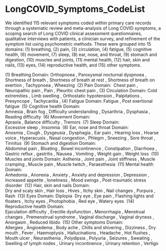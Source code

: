 # LongCOVID_Symptoms_CodeList

We identified 115 relevant symptoms coded within primary care records through a systematic review and meta-analysis of Long COVID symptoms, a scoping search of Long COVID clinical assessment questionnaires, qualitative interviews with patients, a clinician survey, and refinement of the symptom list using psychometric methods. These were grouped into 15 domains: (1) breathing, (2) pain, (3) circulation, (4) fatigue, (5) cognitive health, (6) movement, (7) sleep, (8) ear, nose, and throat, (9) stomach and digestion, (10) muscles and joints, (11) mental health, (12) hair, skin and nails, (13) eyes, (14) reproductive health, and (15) other symptoms.  


(1) Breathing Domain: 
  Orthopnoea ,
	Paroxysmal nocturnal dyspnoea ,
	Shortness of breath ,
	Shortness of breath at rest ,
	Shortness of breath on exertion ,
	Tachypnoea ,
	Wheezing 
(2) Pain Domain: 
  Chest pain ,
	Neuropathic pain ,
	Pain ,
	Pleuritic chest pain ,
(3) Circulation Domain:	
  Cold extremities ,
	Limb swelling ,
	Orthostatic hypotension ,
	Palpitations ,
	Presyncope ,
	Tachycardia ,
(4) Fatigue Domain: 
  Fatigue ,
	Post exertional fatigue 
(5) Cognitive health Domain: 	
  Amnesia ,
	Brain fog ,
	Difficulty understanding ,
	Dysarthria ,
	Dysphasia ,
	Reading difficulty 
(6) Movement Domain:	
  Apraxia ,
	Balance difficulty ,
	Tremors 
(7) Sleep Domain:	
  Excessive sleep ,
	Insomnia 
(8) Ear, nose and throat Domain:	
  Anosmia ,
	Cough ,
	Dysgeusia ,
	Dysphagia ,
	Ear pain ,
	Hearing loss ,
	Hoarse voice ,
	Hyperacusis ,
	Nasal congestion ,
	Phlegm ,
	Sneezing ,
	Sore throat ,
	Tinnitus 
(9) Stomach and digestion Domain:	
  Abdominal pain ,
	Bloating ,
	Bowel incontinence ,
	Constipation ,
	Diarrhoea ,
	Gastric reflux ,
	gastritis ,
	Nausea ,
	Vomiting ,
	Weight gain ,
	Weight loss 
(10) Muscles and joints Domain:	
  Asthenia ,
	Joint pain ,
	Joint stiffness ,
	Muscle cramping ,
	Muscle pain ,
	Muscle twitch ,
	Paraesthesia 
(11) Mental health Domain:	
  Anhedonia ,
	Anorexia ,
	Anxiety ,
	Anxiety and depression ,
	Depression ,
	Increased appetite ,
	loneliness ,
	Mood swings ,
	Post-traumatic stress disorder 
(12) Hair, skin and nails Domain:	
  Dry and scaly skin ,
	Hair loss ,
	Hives ,
	Itchy skin ,
	Nail changes ,
	Purpura ,
	Rash 
(13) Eyes Domain:	Diplopia 
	Dry eye ,
	Eye pain ,
	Flashing lights and floaters ,
	Itchy eyes ,
	Photophobia ,
	Red eye ,
	Watery eyes 
(14) Reproductive health Domain: 	
  Ejaculation difficulty ,
	Erectile dysfunction ,
	Menorrhagia ,
	Menstrual changes ,
	Premenstrual syndrome ,
	Vaginal discharge ,
	Vaginal dryness ,
	Anorgasm ,
	Reduced libido 
(15) Other symptoms Domain: 	
  Allergies ,
	Angioedema ,
	Body ache ,
	Chills and shivering ,
	Dizziness ,
	Dry mouth ,
	Fever ,
	Haemoptysis ,
	Hallucinations ,
	Headache ,
	Hot flushes ,
	Mouth ulcer ,
	Neurasthenia ,
	Polydipsia ,
	Polyuria ,
	Seizures ,
	Sweating ,
	Swelling of lymph nodes ,
	Urinary incontinence ,
	Urinary retention ,
	Vertigo 
